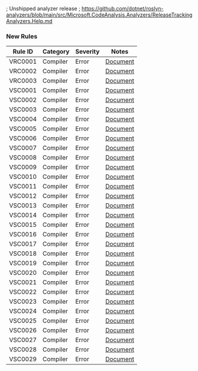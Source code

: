 ﻿; Unshipped analyzer release
; https://github.com/dotnet/roslyn-analyzers/blob/main/src/Microsoft.CodeAnalysis.Analyzers/ReleaseTrackingAnalyzers.Help.md

### New Rules

Rule ID | Category | Severity | Notes
--------|----------|----------|-------
VRC0001 | Compiler | Error | [Document](../../docs/analyzers/udon/VRC0001.md)
VRC0002 | Compiler | Error | [Document](../../docs/analyzers/udon/VRC0002.md)
VRC0003 | Compiler | Error | [Document](../../docs/analyzers/udon/VRC0003.md)
VSC0001 | Compiler | Error | [Document](../../docs/analyzers/udonsharp/VSC0001.md)
VSC0002 | Compiler | Error | [Document](../../docs/analyzers/udonsharp/VSC0002.md)
VSC0003 | Compiler | Error | [Document](../../docs/analyzers/udonsharp/VSC0003.md)
VSC0004 | Compiler | Error | [Document](../../docs/analyzers/udonsharp/VSC0004.md)
VSC0005 | Compiler | Error | [Document](../../docs/analyzers/udonsharp/VSC0005.md)
VSC0006 | Compiler | Error | [Document](../../docs/analyzers/udonsharp/VSC0006.md)
VSC0007 | Compiler | Error | [Document](../../docs/analyzers/udonsharp/VSC0007.md)
VSC0008 | Compiler | Error | [Document](../../docs/analyzers/udonsharp/VSC0008.md)
VSC0009 | Compiler | Error | [Document](../../docs/analyzers/udonsharp/VSC0009.md)
VSC0010 | Compiler | Error | [Document](../../docs/analyzers/udonsharp/VSC0010.md)
VSC0011 | Compiler | Error | [Document](../../docs/analyzers/udonsharp/VSC0011.md)
VSC0012 | Compiler | Error | [Document](../../docs/analyzers/udonsharp/VSC0012.md)
VSC0013 | Compiler | Error | [Document](../../docs/analyzers/udonsharp/VSC0013.md)
VSC0014 | Compiler | Error | [Document](../../docs/analyzers/udonsharp/VSC0014.md)
VSC0015 | Compiler | Error | [Document](../../docs/analyzers/udonsharp/VSC0015.md)
VSC0016 | Compiler | Error | [Document](../../docs/analyzers/udonsharp/VSC0016.md)
VSC0017 | Compiler | Error | [Document](../../docs/analyzers/udonsharp/VSC0017.md)
VSC0018 | Compiler | Error | [Document](../../docs/analyzers/udonsharp/VSC0018.md)
VSC0019 | Compiler | Error | [Document](../../docs/analyzers/udonsharp/VSC0019.md)
VSC0020 | Compiler | Error | [Document](../../docs/analyzers/udonsharp/VSC0020.md)
VSC0021 | Compiler | Error | [Document](../../docs/analyzers/udonsharp/VSC0021.md)
VSC0022 | Compiler | Error | [Document](../../docs/analyzers/udonsharp/VSC0022.md)
VSC0023 | Compiler | Error | [Document](../../docs/analyzers/udonsharp/VSC0023.md)
VSC0024 | Compiler | Error | [Document](../../docs/analyzers/udonsharp/VSC0024.md)
VSC0025 | Compiler | Error | [Document](../../docs/analyzers/udonsharp/VSC0025.md)
VSC0026 | Compiler | Error | [Document](../../docs/analyzers/udonsharp/VSC0026.md)
VSC0027 | Compiler | Error | [Document](../../docs/analyzers/udonsharp/VSC0027.md)
VSC0028 | Compiler | Error | [Document](../../docs/analyzers/udonsharp/VSC0028.md)
VSC0029 | Compiler | Error | [Document](../../docs/analyzers/udonsharp/VSC0029.md)
